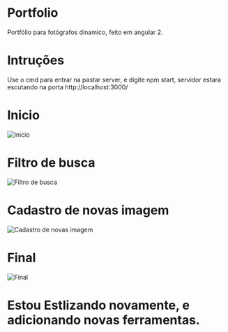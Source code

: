 # Portfolio

Portfólio para fotógrafos dinamico, feito em angular 2.

# Intruções 

Use o cmd para entrar na pastar server, e digite npm start, servidor estara escutando na porta http://localhost:3000/

# Inicio

![Inicio](http://i65.tinypic.com/2a7y05d.png)

# Filtro de busca

![Filtro de busca](http://i66.tinypic.com/24pzyhd.png)

# Cadastro de novas imagem

![Cadastro de novas imagem](http://i67.tinypic.com/r1j3uw.png)

# Final

![Final](http://i65.tinypic.com/24gk28p.png)

# Estou Estlizando novamente, e adicionando novas ferramentas.


